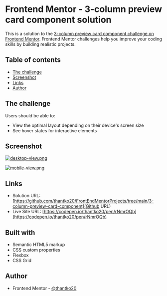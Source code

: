# Frontend Mentor - 3-column preview card component solution

This is a solution to the [3-column preview card component challenge on Frontend Mentor](https://www.frontendmentor.io/challenges/3column-preview-card-component-pH92eAR2-). Frontend Mentor challenges help you improve your coding skills by building realistic projects. 

## Table of contents

- [The challenge](#the-challenge)
- [Screenshot](#screenshot)
- [Links](#links)
- [Author](#author)

## The challenge

Users should be able to:

- View the optimal layout depending on their device's screen size
- See hover states for interactive elements

## Screenshot

[![desktop-view.png](https://i.postimg.cc/qBn0C0QH/desktop-view.png)](Desktop-View)

[![mobile-view.png](https://i.postimg.cc/kMx3gsXn/mobile-view.png)](Mobile-View)

## Links

- Solution URL: [https://github.com/thantko20/FrontEndMentorProjects/tree/main/3-column-preview-card-component](Github URL)
- Live Site URL: [https://codepen.io/thantko20/pen/rNmrOQb](https://codepen.io/thantko20/pen/rNmrOQb)

## Built with

- Semantic HTML5 markup
- CSS custom properties
- Flexbox
- CSS Grid

## Author

- Frontend Mentor - [@thantko20](https://www.frontendmentor.io/profile/thantko20)

